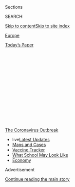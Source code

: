 <div id="app">

<div>

<div>

<div>

<div class="NYTAppHideMasthead css-1q2w90k e1suatyy0">

<div class="section css-ui9rw0 e1suatyy2">

<div class="css-eph4ug er09x8g0">

<div class="css-6n7j50">

</div>

<span class="css-1dv1kvn">Sections</span>

<div class="css-10488qs">

<span class="css-1dv1kvn">SEARCH</span>

</div>

[Skip to content](#site-content)[Skip to site
index](#site-index)

</div>

<div id="masthead-section-label" class="css-1wr3we4 eaxe0e00">

[Europe](https://www.nytimes.com/section/world/europe)

</div>

<div class="css-10698na e1huz5gh0">

</div>

</div>

<div id="masthead-bar-one" class="section hasLinks css-15hmgas e1csuq9d3">

<div class="css-uqyvli e1csuq9d0">

</div>

<div class="css-1uqjmks e1csuq9d1">

</div>

<div class="css-9e9ivx">

[](https://myaccount.nytimes.com/auth/login?response_type=cookie&client_id=vi)

</div>

<div class="css-1bvtpon e1csuq9d2">

[Today’s
Paper](https://www.nytimes.com/section/todayspaper)

</div>

</div>

</div>

</div>

<div data-aria-hidden="false">

<div id="site-content" data-role="main">

<div>

<div class="css-1aor85t" style="opacity:0.000000001;z-index:-1;visibility:hidden">

<div class="css-1hqnpie">

<div class="css-epjblv">

<span class="css-17xtcya">[Europe](/section/world/europe)</span><span class="css-x15j1o">|</span><span class="css-fwqvlz">How
Italy Turned Around Its Coronavirus
Calamity</span>

</div>

<div class="css-k008qs">

<div class="css-1iwv8en">

<span class="css-18z7m18"></span>

<div>

</div>

</div>

<span class="css-1n6z4y">https://nyti.ms/33bBlkb</span>

<div class="css-1705lsu">

<div class="css-4xjgmj">

<div class="css-4skfbu" data-role="toolbar" data-aria-label="Social Media Share buttons, Save button, and Comments Panel with current comment count" data-testid="share-tools">

  - 
  - 
  - 
  - 
    
    <div class="css-6n7j50">
    
    </div>

  - 
  - 

</div>

</div>

</div>

</div>

</div>

</div>

<div id="NYT_TOP_BANNER_REGION" class="css-13pd83m">

<div>

<div id="styln-prism-menu-1592847958612" class="section interactive-content interactive-size-medium css-1edisqu">

<div class="css-17ih8de interactive-body">

<div id="scroll-container" class="css-1gj85ro">

[<span class="styln-title-wrap"><span class="css-1pje3qr">The
Coronavirus</span><span class="css-1pje3qr">
Outbreak</span></span>](https://www.nytimes.com/news-event/coronavirus?action=click&pgtype=Article&state=default&region=TOP_BANNER&context=storylines_menu)

  - <span class="css-kqxiym" data-emphasize="true">live</span>[Latest
    Updates](https://www.nytimes.com/2020/08/01/world/coronavirus-covid-19.html?action=click&pgtype=Article&state=default&region=TOP_BANNER&context=storylines_menu)
  - [Maps and
    Cases](https://www.nytimes.com/interactive/2020/us/coronavirus-us-cases.html?action=click&pgtype=Article&state=default&region=TOP_BANNER&context=storylines_menu)
  - [Vaccine
    Tracker](https://www.nytimes.com/interactive/2020/science/coronavirus-vaccine-tracker.html?action=click&pgtype=Article&state=default&region=TOP_BANNER&context=storylines_menu)
  - [What School May Look
    Like](https://www.nytimes.com/interactive/2020/07/29/us/schools-reopening-coronavirus.html?action=click&pgtype=Article&state=default&region=TOP_BANNER&context=storylines_menu)
  - [Economy](https://www.nytimes.com/live/2020/07/31/business/stock-market-today-coronavirus?action=click&pgtype=Article&state=default&region=TOP_BANNER&context=storylines_menu)

</div>

</div>

</div>

</div>

</div>

<div id="top-wrapper" class="css-1sy8kpn">

<div id="top-slug" class="css-l9onyx">

Advertisement

</div>

[Continue reading the main
story](#after-top)

<div class="ad top-wrapper" style="text-align:center;height:100%;display:block;min-height:250px">

<div id="top" class="place-ad" data-position="top" data-size-key="top">

</div>

</div>

<div id="after-top">

</div>

</div>

<div>

<div id="sponsor-wrapper" class="css-1hyfx7x">

<div id="sponsor-slug" class="css-19vbshk">

Supported by

</div>

[Continue reading the main
story](#after-sponsor)

<div id="sponsor" class="ad sponsor-wrapper" style="text-align:center;height:100%;display:block">

</div>

<div id="after-sponsor">

</div>

</div>

<div class="css-186x18t">

</div>

<div class="css-1vkm6nb ehdk2mb0">

# How Italy Turned Around Its Coronavirus Calamity

</div>

After a stumbling start, the country has gone from being a global pariah
to a model — however imperfect — of viral containment that holds lessons
for its neighbors and for the United States.

<div class="css-79elbk" data-testid="photoviewer-wrapper">

<div class="css-z3e15g" data-testid="photoviewer-wrapper-hidden">

</div>

<div class="css-1a48zt4 ehw59r15" data-testid="photoviewer-children">

![<span class="css-16f3y1r e13ogyst0" data-aria-hidden="true">A market
in Naples, Italy, on June 19. Italians are cautiously optimistic that
they have the virus in check — even as national health experts warn that
complacency remains the jet fuel of the
pandemic.</span><span class="css-cnj6d5 e1z0qqy90" itemprop="copyrightHolder"><span class="css-1ly73wi e1tej78p0">Credit...</span><span><span>Gianni
Cipriano for The New York
Times</span></span></span>](https://static01.nyt.com/images/2020/07/30/world/31virus-italy/merlin_173911632_5410458a-d14a-451c-b210-c7578df59244-articleLarge.jpg?quality=75&auto=webp&disable=upscale)

</div>

</div>

<div class="css-18e8msd">

<div class="css-vp77d3 epjyd6m0">

<div class="css-hus3qt ey68jwv0" data-aria-hidden="true">

[![Jason
Horowitz](https://static01.nyt.com/images/2018/10/10/multimedia/author-jason-horowitz/author-jason-horowitz-thumbLarge.png
"Jason Horowitz")](https://www.nytimes.com/by/jason-horowitz)

</div>

<div class="css-1baulvz">

By [<span class="css-1baulvz last-byline" itemprop="name">Jason
Horowitz</span>](https://www.nytimes.com/by/jason-horowitz)

</div>

</div>

  - 
    
    <div class="css-ld3wwf e16638kd2">
    
    July 31,
    2020
    
    </div>

  - 
    
    <div class="css-4xjgmj">
    
    <div class="css-d8bdto" data-role="toolbar" data-aria-label="Social Media Share buttons, Save button, and Comments Panel with current comment count" data-testid="share-tools">
    
      - 
      - 
      - 
      - 
        
        <div class="css-6n7j50">
        
        </div>
    
      - 
      - 
    
    </div>
    
    </div>

</div>

</div>

<div class="section meteredContent css-1r7ky0e" name="articleBody" itemprop="articleBody">

<div class="css-1fanzo5 StoryBodyCompanionColumn">

<div class="css-53u6y8">

ROME — When the coronavirus erupted in the West, Italy was [the
nightmarish
epicenter](https://www.nytimes.com/interactive/2020/03/27/world/europe/coronavirus-italy-bergamo.html),
a place to avoid at all costs and a shorthand in the United States and
much of Europe for uncontrolled contagion.

“You look at what’s going on with Italy,” President Trump told reporters
on March 17. “We don’t want to be in a position like that.” Joseph R.
Biden Jr., the presumptive Democratic nominee, used Italy’s overwhelmed
hospitals as evidence for his opposition to Medicare for All at a
presidential debate. “[It is not working in Italy right now,” he
said](https://edition.cnn.com/politics/live-news/2020-democratic-debate-live-updates/h_501d1e381370480bd021916a86029534).

Fast forward a few months, and the United States has suffered tens of
thousands more deaths than any country in the world. European states
that once looked smugly at Italy are facing new flare-ups. Some are
imposing fresh restrictions and weighing whether to lock down again.

Prime Minister Boris Johnson of Britain on Friday announced a delay to a
planned easing of measures in England as the infection rate there rose.
Even Germany, lauded for its efficient response and rigorous contact
tracing, has warned that lax behavior is prompting a surge in cases.

</div>

</div>

<div class="css-1fanzo5 StoryBodyCompanionColumn">

<div class="css-53u6y8">

And Italy? Its hospitals are basically empty of Covid-19 patients. Daily
deaths attributed to the virus in Lombardy, the northern region that
bore the brunt of the pandemic, hover around zero. The number of new
daily cases has plummeted to “one of the lowest in Europe and the
world,” said Giovanni Rezza, director of the infective illness
department at the National Institute of Health. “We have been very
prudent.”

And lucky. Today, despite a tiny uptick in cases this week, Italians are
cautiously optimistic that they have the virus in check — even as
Italy’s leading health experts warn that complacency remains the jet
fuel of the pandemic. They are aware that the picture can change at any
moment.

</div>

</div>

<div class="css-79elbk" data-testid="photoviewer-wrapper">

<div class="css-z3e15g" data-testid="photoviewer-wrapper-hidden">

</div>

<div class="css-1a48zt4 ehw59r15" data-testid="photoviewer-children">

![<span class="css-16f3y1r e13ogyst0" data-aria-hidden="true">A
makeshift emergency room in the northern city of Brescia in March, when
Italy was the epicenter of the pandemic. Today, the country’s hospitals
have very few remaining coronavirus
patients.</span><span class="css-cnj6d5 e1z0qqy90" itemprop="copyrightHolder"><span class="css-1ly73wi e1tej78p0">Credit...</span><span>Alessandro
Grassani for The New York
Times</span></span>](https://static01.nyt.com/images/2020/07/30/world/31virus-italy2/merlin_173670762_9f840673-acff-40dc-8c08-694c8c07ece9-articleLarge.jpg?quality=75&auto=webp&disable=upscale)

</div>

</div>

<div class="css-1fanzo5 StoryBodyCompanionColumn">

<div class="css-53u6y8">

How Italy has gone from being a [global
pariah](https://www.nytimes.com/2020/03/21/world/europe/italy-coronavirus-center-lessons.html)
to a model — however imperfect — of viral containment holds fresh
lessons for the rest of the world, including the United States, where
the virus, never under control, now rages across the country.

After a stumbling start, Italy has consolidated, or at least maintained,
the rewards of a tough nationwide lockdown through a mix of vigilance
and painfully gained medical expertise.

</div>

</div>

<div class="css-1fanzo5 StoryBodyCompanionColumn">

<div class="css-53u6y8">

Its government has been guided by scientific and technical committees.
Local doctors, hospitals and health officials collect more than 20
indicators on the virus daily and send them to regional authorities, who
then forward them to the National Institute of
Health.

<div id="NYT_MAIN_CONTENT_1_REGION" class="css-9tf9ac">

<div>

<div id="styln-covid-updates-world" class="section interactive-content interactive-size-medium css-1ftcdic">

<div class="css-17ih8de interactive-body">

<div id="styln-briefing-block" data-asset-id="QXJ0aWNsZTpueXQ6Ly9hcnRpY2xlLzhiMjRmNTQ0LWVhMmUtNTlmNC1hMDZiLTM0YWI3YTlmN2E4YQ==">

<div class="briefing-block-header-section">

# [Latest Updates: Global Coronavirus Outbreak](https://www.nytimes.com/2020/08/01/world/coronavirus-covid-19.html?action=click&pgtype=Article&state=default&region=MAIN_CONTENT_1&context=storylines_live_updates)

<div class="briefing-block-ts">

Updated 2020-08-02T06:58:18.835Z

</div>

</div>

  - [The U.S. reels as July cases more than double the total of any
    other
    month.](https://www.nytimes.com/2020/08/01/world/coronavirus-covid-19.html?action=click&pgtype=Article&state=default&region=MAIN_CONTENT_1&context=storylines_live_updates#link-34047410)
  - [Top U.S. officials work to break an impasse over the federal
    jobless
    benefit.](https://www.nytimes.com/2020/08/01/world/coronavirus-covid-19.html?action=click&pgtype=Article&state=default&region=MAIN_CONTENT_1&context=storylines_live_updates#link-780ec966)
  - [Its outbreak untamed, Melbourne goes into even greater
    lockdown.](https://www.nytimes.com/2020/08/01/world/coronavirus-covid-19.html?action=click&pgtype=Article&state=default&region=MAIN_CONTENT_1&context=storylines_live_updates#link-2bc8948)

<div class="briefing-block-footer">

<div class="briefing-block-footer-meta">

[See more
updates](https://www.nytimes.com/2020/08/01/world/coronavirus-covid-19.html?action=click&pgtype=Article&state=default&region=MAIN_CONTENT_1&context=storylines_live_updates)

</div>

<div class="briefing-block-briefinglinks">

<span>More live coverage:</span>
[Markets](https://www.nytimes.com/live/2020/07/31/business/stock-market-today-coronavirus?action=click&pgtype=Article&state=default&region=MAIN_CONTENT_1&context=storylines_live_updates)

</div>

</div>

</div>

</div>

</div>

</div>

</div>

The result is a weekly X-ray of the country’s health upon which policy
decisions are based. That is a long way from the state of panic, and
near collapse, that hit Italy in March.

This week, Parliament voted to extend the government’s emergency powers
through Oct. 15 after Prime Minister Giuseppe Conte argued the nation
could not let its guard down “because the virus is still circulating.”

Those powers allow the government to keep restrictions in place and
respond quickly — including with lockdowns — to any new clusters. The
government has already imposed travel restrictions on more than a dozen
countries to Italy, as the importation of the virus from countries is
now the government’s greatest fear.

“There are a lot of situations in France, Spain, the Balkans, which
means that the virus is not off at all,” said Ranieri Guerra, assistant
director general for strategic initiatives at the World Health
Organization and an Italian doctor. “It can come back at any
time.”

</div>

</div>

<div class="css-79elbk" data-testid="photoviewer-wrapper">

<div class="css-z3e15g" data-testid="photoviewer-wrapper-hidden">

</div>

<div class="css-1a48zt4 ehw59r15" data-testid="photoviewer-children">

<div class="css-1xdhyk6 erfvjey0">

<span class="css-1ly73wi e1tej78p0">Image</span>

<div class="css-zjzyr8">

<div data-testid="lazyimage-container" style="height:257.77777777777777px">

</div>

</div>

</div>

<span class="css-16f3y1r e13ogyst0" data-aria-hidden="true">Prime
Minister Giuseppe Conte of Italy told Parliament on Tuesday that the
nation could not let its guard down “because the virus is still
circulating.”</span><span class="css-cnj6d5 e1z0qqy90" itemprop="copyrightHolder"><span class="css-1ly73wi e1tej78p0">Credit...</span><span>Fabio
Frustaci/EPA, via Shutterstock</span></span>

</div>

</div>

<div class="css-1fanzo5 StoryBodyCompanionColumn">

<div class="css-53u6y8">

There is no doubt that the privations of the lockdown were economically
costly. For three months, businesses and restaurants were ordered
closed, movement was highly restricted — even between regions, towns and
streets — and tourism ground to a halt. Italy is expected to lose about
10 percent of its gross domestic product this year.

</div>

</div>

<div class="css-1fanzo5 StoryBodyCompanionColumn">

<div class="css-53u6y8">

But at a certain point, as the virus threatened to spread
uncontrollably, Italian officials decided to put lives ahead of the
economy. “The health of the Italian people comes and will always come
first,” Mr. Conte said at the time.

Italian officials now hope that the worst of the cure came in one large
dose — the painful lockdown — and that the country is now safe to resume
normal life, albeit with limits. They argue that the only way to start
up the economy is to keep tamping down the virus, even now.

The strategy of closing down completely invited criticism that the
government’s excessive caution was paralyzing the economy. But it may
prove to be more advantageous than trying to reopen the economy while
the virus still rages, as is happening in countries like [the United
States](https://www.nytimes.com/2020/03/13/us/coronavirus-deaths-estimate.html),
[Brazil](https://www.nytimes.com/article/brazil-coronavirus-cases.html)
and
[Mexico](https://www.nytimes.com/2020/06/05/world/americas/coronavirus-mexico-reopening.html).

That does not mean that calls for continued vigilance, as elsewhere in
the world, have been immune to mockery, resistance and exasperation. In
that, Italy is no different.

Masks often are missing or lowered in trains or buses, where they are
mandatory. Young people are going out and [doing the things young people
do](https://www.nytimes.com/2020/05/29/world/europe/italy-young-people-coronavirus.html)
— and risk in that way spreading the virus to more susceptible parts of
the population. Adults started [gathering at the
beach](https://www.nytimes.com/2020/05/27/world/europe/italy-beaches-coronavirus-reopening.html)
and for birthday barbecues. There is still no clear plan for a return to
school in September.

There is also a burgeoning, and politically motivated, anti-mask
contingent led by nationalist Matteo Salvini, who on July 27 declared
that replacing handshakes and hugs with elbow bumps was “the end of the
human species.”

</div>

</div>

<div class="css-1fanzo5 StoryBodyCompanionColumn">

<div class="css-53u6y8">

At his rallies, Mr. Salvini, the leader of the populist League party,
still shakes hands and wears his mask like a chin guard. In July, during
a news conference, he accused the Italian government of “importing”
infected immigrants to create new clusters and extend the state of
emergency.

</div>

</div>

<div class="css-79elbk" data-testid="photoviewer-wrapper">

<div class="css-z3e15g" data-testid="photoviewer-wrapper-hidden">

</div>

<div class="css-1a48zt4 ehw59r15" data-testid="photoviewer-children">

<div class="css-1xdhyk6 erfvjey0">

<span class="css-1ly73wi e1tej78p0">Image</span>

<div class="css-zjzyr8">

<div data-testid="lazyimage-container" style="height:253.91111111111113px">

</div>

</div>

</div>

<span class="css-16f3y1r e13ogyst0" data-aria-hidden="true">Matteo
Salvini, the hard-right nationalist politician, has said that replacing
handshakes and hugs with elbow bumps was “the end of the human
species.”</span><span class="css-cnj6d5 e1z0qqy90" itemprop="copyrightHolder"><span class="css-1ly73wi e1tej78p0">Credit...</span><span>Remo
Casilli/Reuters</span></span>

</div>

</div>

<div class="css-1fanzo5 StoryBodyCompanionColumn">

<div class="css-53u6y8">

This week, Mr. Salvini joined other mask skeptics — nicknamed the
“negationists” by critics — for a protest in the Senate library, along
with special guests such as the Italian crooner Andrea Bocelli, who said
he did not believe the pandemic was so serious because “I know a lot of
people and I don’t know anyone who ended up in an I.C.U.”

But the country’s leading health experts say that the lack of severe
cases is indicative of a decrease in the volume of infections, as only a
small percentage of the infected get very sick. And so far, Italy’s
malcontents have not been numerous or powerful enough to undermine what
has been a hard-won trajectory of success in confronting the virus after
a calamitous start.

Italy’s initial isolation by European neighbors at the outset of the
crisis, when masks and ventilators were hardly pouring in from across
the borders, may actually have helped, Mr. Guerra, the W.H.O. expert,
said.

<div id="NYT_MAIN_CONTENT_3_REGION" class="css-9tf9ac">

<div>

<div id="styln-prism-freeform-1594220623585" class="section interactive-content interactive-size-medium css-1ftcdic">

<div class="css-17ih8de interactive-body">

<div id="prism-freeform-block-62021" class="css-19mumt8" data-role="complementary" data-storyline="The Coronavirus Outbreak" data-truncated="true" tabindex="0">

<div class="css-a8d9oz">

<div class="css-eb027h">

[](https://www.nytimes.com/news-event/coronavirus?action=click&pgtype=Article&state=default&region=MAIN_CONTENT_3&context=storylines_faq)

### The Coronavirus Outbreak ›

#### Frequently Asked Questions

Updated July 27, 2020

  - #### Should I refinance my mortgage?
    
      - [It could be a good
        idea,](https://www.nytimes.com/article/coronavirus-money-unemployment.html?action=click&pgtype=Article&state=default&region=MAIN_CONTENT_3&context=storylines_faq)
        because mortgage rates have [never been
        lower.](https://www.nytimes.com/2020/07/16/business/mortgage-rates-below-3-percent.html?action=click&pgtype=Article&state=default&region=MAIN_CONTENT_3&context=storylines_faq)
        Refinancing requests have pushed mortgage applications to some
        of the highest levels since 2008, so be prepared to get in line.
        But defaults are also up, so if you’re thinking about buying a
        home, be aware that some lenders have tightened their standards.

  - #### What is school going to look like in September?
    
      - It is unlikely that many schools will return to a normal
        schedule this fall, requiring the grind of [online
        learning](https://www.nytimes.com/2020/06/05/us/coronavirus-education-lost-learning.html?action=click&pgtype=Article&state=default&region=MAIN_CONTENT_3&context=storylines_faq),
        [makeshift child
        care](https://www.nytimes.com/2020/05/29/us/coronavirus-child-care-centers.html?action=click&pgtype=Article&state=default&region=MAIN_CONTENT_3&context=storylines_faq)
        and [stunted
        workdays](https://www.nytimes.com/2020/06/03/business/economy/coronavirus-working-women.html?action=click&pgtype=Article&state=default&region=MAIN_CONTENT_3&context=storylines_faq)
        to continue. California’s two largest public school districts —
        Los Angeles and San Diego — said on July 13, that [instruction
        will be remote-only in the
        fall](https://www.nytimes.com/2020/07/13/us/lausd-san-diego-school-reopening.html?action=click&pgtype=Article&state=default&region=MAIN_CONTENT_3&context=storylines_faq),
        citing concerns that surging coronavirus infections in their
        areas pose too dire a risk for students and teachers. Together,
        the two districts enroll some 825,000 students. They are the
        largest in the country so far to abandon plans for even a
        partial physical return to classrooms when they reopen in
        August. For other districts, the solution won’t be an
        all-or-nothing approach. [Many
        systems](https://bioethics.jhu.edu/research-and-outreach/projects/eschool-initiative/school-policy-tracker/),
        including the nation’s largest, New York City, are devising
        [hybrid
        plans](https://www.nytimes.com/2020/06/26/us/coronavirus-schools-reopen-fall.html?action=click&pgtype=Article&state=default&region=MAIN_CONTENT_3&context=storylines_faq)
        that involve spending some days in classrooms and other days
        online. There’s no national policy on this yet, so check with
        your municipal school system regularly to see what is happening
        in your community.

  - #### Is the coronavirus airborne?
    
      - The coronavirus [can stay aloft for hours in tiny droplets in
        stagnant
        air](https://www.nytimes.com/2020/07/04/health/239-experts-with-one-big-claim-the-coronavirus-is-airborne.html?action=click&pgtype=Article&state=default&region=MAIN_CONTENT_3&context=storylines_faq),
        infecting people as they inhale, mounting scientific evidence
        suggests. This risk is highest in crowded indoor spaces with
        poor ventilation, and may help explain super-spreading events
        reported in meatpacking plants, churches and restaurants. [It’s
        unclear how often the virus is
        spread](https://www.nytimes.com/2020/07/06/health/coronavirus-airborne-aerosols.html?action=click&pgtype=Article&state=default&region=MAIN_CONTENT_3&context=storylines_faq)
        via these tiny droplets, or aerosols, compared with larger
        droplets that are expelled when a sick person coughs or sneezes,
        or transmitted through contact with contaminated surfaces, said
        Linsey Marr, an aerosol expert at Virginia Tech. Aerosols are
        released even when a person without symptoms exhales, talks or
        sings, according to Dr. Marr and more than 200 other experts,
        who [have outlined the evidence in an open letter to the World
        Health
        Organization](https://academic.oup.com/cid/article/doi/10.1093/cid/ciaa939/5867798).

  - #### What are the symptoms of coronavirus?
    
      - Common symptoms [include fever, a dry cough, fatigue and
        difficulty breathing or shortness of
        breath.](https://www.nytimes.com/article/symptoms-coronavirus.html?action=click&pgtype=Article&state=default&region=MAIN_CONTENT_3&context=storylines_faq)
        Some of these symptoms overlap with those of the flu, making
        detection difficult, but runny noses and stuffy sinuses are less
        common. [The C.D.C. has
        also](https://www.nytimes.com/2020/04/27/health/coronavirus-symptoms-cdc.html?action=click&pgtype=Article&state=default&region=MAIN_CONTENT_3&context=storylines_faq)
        added chills, muscle pain, sore throat, headache and a new loss
        of the sense of taste or smell as symptoms to look out for. Most
        people fall ill five to seven days after exposure, but symptoms
        may appear in as few as two days or as many as 14 days.

  - #### Does asymptomatic transmission of Covid-19 happen?
    
      - So far, the evidence seems to show it does. A widely cited
        [paper](https://www.nature.com/articles/s41591-020-0869-5)
        published in April suggests that people are most infectious
        about two days before the onset of coronavirus symptoms and
        estimated that 44 percent of new infections were a result of
        transmission from people who were not yet showing symptoms.
        Recently, a top expert at the World Health Organization stated
        that transmission of the coronavirus by people who did not have
        symptoms was “very rare,” [but she later walked back that
        statement.](https://www.nytimes.com/2020/06/09/world/coronavirus-updates.html?action=click&pgtype=Article&state=default&region=MAIN_CONTENT_3&context=storylines_faq#link-1f302e21)

<div id="styln-survey-component-62021" class="styln-survey-component" data-surveyname="faq" data-surveystoryline="coronavirus">

</div>

</div>

<div class="css-6mllg9">

</div>

<div class="css-pmm6ed">

<span class="css-5gimkt"></span>

</div>

</div>

</div>

</div>

</div>

</div>

</div>

“There was competition initially, there was no collaboration,” Mr.
Guerra said. “And everyone acknowledged Italy was left alone at that
time.” As a result, he said, “what they had to do at that time because
we were left alone turned out to be more effective than other
countries.”

Italy first [quarantined
towns](https://www.nytimes.com/2020/02/23/world/europe/italy-coronavirus.html)
and then [the Lombardy
region](https://www.nytimes.com/2020/03/07/world/europe/coronavirus-italy.html)
in the north and [then the entire
peninsula](https://www.nytimes.com/2020/03/09/world/europe/italy-lockdown-coronavirus.html)
and its islands, despite the near absence of the virus in much of
central and southern Italy. That not only prevented workers in the
industrial north from returning home in the much more vulnerable south,
but it also fostered and forced a unified national
response.

</div>

</div>

<div class="css-79elbk" data-testid="photoviewer-wrapper">

<div class="css-z3e15g" data-testid="photoviewer-wrapper-hidden">

</div>

<div class="css-1a48zt4 ehw59r15" data-testid="photoviewer-children">

<div class="css-1xdhyk6 erfvjey0">

<span class="css-1ly73wi e1tej78p0">Image</span>

<div class="css-zjzyr8">

<div data-testid="lazyimage-container" style="height:258.4222222222222px">

</div>

</div>

</div>

<span class="css-16f3y1r e13ogyst0" data-aria-hidden="true">The Piazza
Duomo in Milan during Italy’s lockdown in early
April.</span><span class="css-cnj6d5 e1z0qqy90" itemprop="copyrightHolder"><span class="css-1ly73wi e1tej78p0">Credit...</span><span>Alessandro
Grassani for The New York Times</span></span>

</div>

</div>

<div class="css-1fanzo5 StoryBodyCompanionColumn">

<div class="css-53u6y8">

During the lockdown, movement was strictly limited, between regions and
towns and even city blocks, and people had to fill in
“auto-certification” forms to prove that they needed to go outside for
work, health or “other necessities.” Masks and social distancing
regulations were enforced by some regional authorities with steep fines.
Generally, if grudgingly, [the rules were
followed](https://www.nytimes.com/2020/03/10/world/europe/italy-coronavirus-movement-restrictions.html).

As searing [scenes of human
suffering](https://www.nytimes.com/2020/03/16/world/europe/italy-coronavirus-funerals.html),
empty streets and the [heavy toll on an elderly
generation](https://www.nytimes.com/2020/03/04/world/europe/coronavirus-italy-elderly.html)
of northern Italians spread, the transmission rate of the virus quickly
decreased, and the curve flattened, as opposed to other European
countries, [such as
Sweden](https://www.nytimes.com/2020/07/07/business/sweden-economy-coronavirus.html),
which pursued an alternative to locking down.

That the initial outbreak was localized in the overwhelmed hospitals
created enormous stress, but it also enabled doctors and nurses to
expedite contact tracing.

Then the country reopened, gradually, expanding liberties at two-week
intervals to respond to the virus’s incubation period.

The lockdown eventually had a secondary effect of decreasing the volume
of virus circulating in society, and thus reducing the probability of
coming in contact with someone who had it. At the end of the lockdown,
the virus circulation had steeply fallen off and in some central and
southern regions, there were hardly any chains of transmission at all.

“It’s always a matter of probability with these pathogens,” said Mr.
Guerra, adding that new early alarm systems such as the monitoring of
wastewater for traces of virus had lowered the probability of infection
even
more.

</div>

</div>

<div class="css-79elbk" data-testid="photoviewer-wrapper">

<div class="css-z3e15g" data-testid="photoviewer-wrapper-hidden">

</div>

<div class="css-1a48zt4 ehw59r15" data-testid="photoviewer-children">

<div class="css-1xdhyk6 erfvjey0">

<span class="css-1ly73wi e1tej78p0">Image</span>

<div class="css-zjzyr8">

<div data-testid="lazyimage-container" style="height:257.77777777777777px">

</div>

</div>

</div>

<span class="css-16f3y1r e13ogyst0" data-aria-hidden="true">Italy
reopened gradually, expanding liberties at two-week intervals. Travel
between the country’s regions was not allowed until early
June.</span><span class="css-cnj6d5 e1z0qqy90" itemprop="copyrightHolder"><span class="css-1ly73wi e1tej78p0">Credit...</span><span>Claudio
Furlan/LaPresse, via Associated Press</span></span>

</div>

</div>

<div class="css-1fanzo5 StoryBodyCompanionColumn">

<div class="css-53u6y8">

Some Italian doctors say they believe that the virus is now behaving
differently in Italy. Matteo Bassetti, an infectious-disease doctor in
the northwestern city of Genoa, said that during the height of the
crisis, his hospital was inundated with 500 Covid-19 cases at one time.
Now, he said, his intensive care unit, with 50 beds, has no coronavirus
patients, and the 60-bed Covid-19 unit built specially for the crisis is
empty.

He said he thought that the virus had weakened — an unproven view, he
acknowledged, that has nonetheless found an eager audience in Mr.
Salvini and other politicians opposed to extending the state of
emergency.

Most health experts said that the virus still loomed, and as the
government considers a new decree to reopen night clubs, festivals and
cruise ship travel, many of them have implored the country not to let
down its guard.

“Even if the situation is better than in other countries, we should
continue to be very prudent,” said Dr. Rezza of the National Institute
of Health, adding that he thought the question of what Italy had done
right was better posed “at the end of the epidemic.”

“We cannot exclude that we will have outbreaks in Italy in the next few
days,” he said. “Maybe it’s just a matter of time.”

Emma Bubola contributed reporting from Milan.

</div>

</div>

<div>

</div>

</div>

<div>

</div>

<div>

</div>

<div>

</div>

<div>

<div id="bottom-wrapper" class="css-1ede5it">

<div id="bottom-slug" class="css-l9onyx">

Advertisement

</div>

[Continue reading the main
story](#after-bottom)

<div id="bottom" class="ad bottom-wrapper" style="text-align:center;height:100%;display:block;min-height:90px">

</div>

<div id="after-bottom">

</div>

</div>

</div>

</div>

</div>

## Site Index

<div>

</div>

## Site Information Navigation

  - [© <span>2020</span> <span>The New York Times
    Company</span>](https://help.nytimes.com/hc/en-us/articles/115014792127-Copyright-notice)

<!-- end list -->

  - [NYTCo](https://www.nytco.com/)
  - [Contact
    Us](https://help.nytimes.com/hc/en-us/articles/115015385887-Contact-Us)
  - [Work with us](https://www.nytco.com/careers/)
  - [Advertise](https://nytmediakit.com/)
  - [T Brand Studio](http://www.tbrandstudio.com/)
  - [Your Ad
    Choices](https://www.nytimes.com/privacy/cookie-policy#how-do-i-manage-trackers)
  - [Privacy](https://www.nytimes.com/privacy)
  - [Terms of
    Service](https://help.nytimes.com/hc/en-us/articles/115014893428-Terms-of-service)
  - [Terms of
    Sale](https://help.nytimes.com/hc/en-us/articles/115014893968-Terms-of-sale)
  - [Site
    Map](https://spiderbites.nytimes.com)
  - [Help](https://help.nytimes.com/hc/en-us)
  - [Subscriptions](https://www.nytimes.com/subscription?campaignId=37WXW)

</div>

</div>

</div>

</div>
